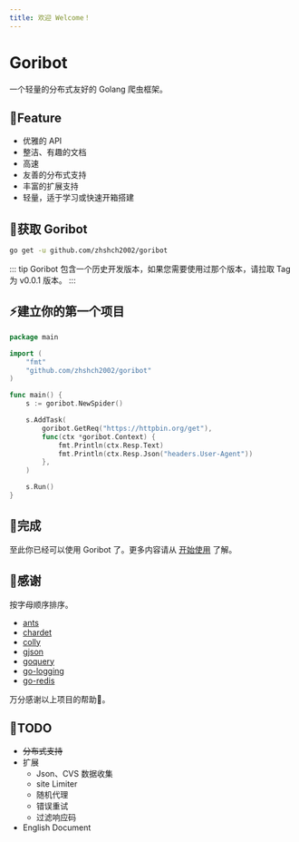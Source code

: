 ```yaml
---
title: 欢迎 Welcome！
---
```


# Goribot
一个轻量的分布式友好的 Golang 爬虫框架。

## 🚀Feature
* 优雅的 API
* 整洁、有趣的文档
* 高速
* 友善的分布式支持
* 丰富的扩展支持
* 轻量，适于学习或快速开箱搭建

## 👜获取 Goribot
```sh
go get -u github.com/zhshch2002/goribot
```
::: tip
Goribot 包含一个历史开发版本，如果您需要使用过那个版本，请拉取 Tag 为 v0.0.1 版本。
:::

## ⚡建立你的第一个项目
```Go
package main

import (
	"fmt"
	"github.com/zhshch2002/goribot"
)

func main() {
	s := goribot.NewSpider()

	s.AddTask(
		goribot.GetReq("https://httpbin.org/get"),
		func(ctx *goribot.Context) {
			fmt.Println(ctx.Resp.Text)
			fmt.Println(ctx.Resp.Json("headers.User-Agent"))
		},
	)

	s.Run()
}
```

## 🎉完成
至此你已经可以使用 Goribot 了。更多内容请从 [开始使用](./get-start) 了解。

## 🙏感谢
按字母顺序排序。

* [ants](https://github.com/panjf2000/ants)
* [chardet](https://github.com/saintfish/chardet)
* [colly](https://github.com/gocolly/colly)
* [gjson](https://github.com/tidwall/gjson)
* [goquery](https://github.com/PuerkitoBio/goquery)
* [go-logging](https://github.com/op/go-logging)
* [go-redis](https://github.com/go-redis/redis)

万分感谢以上项目的帮助🙏。

## 📃TODO

* ~~分布式支持~~
* 扩展
  * Json、CVS 数据收集
  * site Limiter
  * 随机代理
  * 错误重试
  * 过滤响应码
* English Document